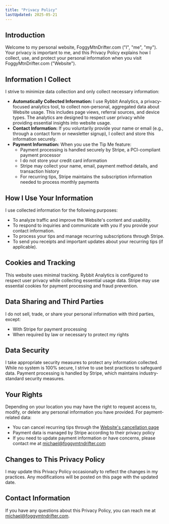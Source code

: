 ```yaml
---
title: "Privacy Policy"
lastUpdated: 2025-05-21
---
```


## Introduction

Welcome to my personal website, FoggyMtnDrifter.com ("I", "me", "my"). Your privacy is important to me, and this Privacy Policy explains how I collect, use, and protect your personal information when you visit FoggyMtnDrifter.com ("Website").

## Information I Collect

I strive to minimize data collection and only collect necessary information:

- **Automatically Collected Information:** I use Rybbit Analytics, a privacy-focused analytics tool, to collect non-personal, aggregated data about Website usage. This includes page views, referral sources, and device types. The analytics are designed to respect user privacy while providing essential insights into website usage.
- **Contact Information:** If you voluntarily provide your name or email (e.g., through a contact form or newsletter signup), I collect and store this information securely.
- **Payment Information:** When you use the Tip Me feature:
  - Payment processing is handled securely by Stripe, a PCI-compliant payment processor
  - I do not store your credit card information
  - Stripe may collect your name, email, payment method details, and transaction history
  - For recurring tips, Stripe maintains the subscription information needed to process monthly payments

## How I Use Your Information

I use collected information for the following purposes:

- To analyze traffic and improve the Website's content and usability.
- To respond to inquiries and communicate with you if you provide your contact information.
- To process your tips and manage recurring subscriptions through Stripe.
- To send you receipts and important updates about your recurring tips (if applicable).

## Cookies and Tracking

This website uses minimal tracking. Rybbit Analytics is configured to respect user privacy while collecting essential usage data. Stripe may use essential cookies for payment processing and fraud prevention.

## Data Sharing and Third Parties

I do not sell, trade, or share your personal information with third parties, except:

- With Stripe for payment processing
- When required by law or necessary to protect my rights

## Data Security

I take appropriate security measures to protect any information collected. While no system is 100% secure, I strive to use best practices to safeguard data. Payment processing is handled by Stripe, which maintains industry-standard security measures.

## Your Rights

Depending on your location you may have the right to request access to, modify, or delete any personal information you have provided. For payment-related data:

- You can cancel recurring tips through the [Website's cancellation page](/cancel-subscription)
- Payment data is managed by Stripe according to their privacy policy
- If you need to update payment information or have concerns, please contact me at michael@foggymtndrifter.com

## Changes to This Privacy Policy

I may update this Privacy Policy occasionally to reflect the changes in my practices. Any modifications will be posted on this page with the updated date.

## Contact Information

If you have any questions about this Privacy Policy, you can reach me at michael@foggymtndrifter.com.
